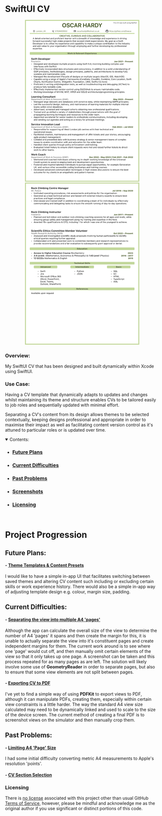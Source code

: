 # SwiftUI CV

<section align="center">
&nbsp;&nbsp;&nbsp;&nbsp;&nbsp;
  <img src="PreviewAssets/Page1.png" width="375" title="CV Page 1">
  &nbsp;&nbsp;&nbsp;&nbsp;&nbsp;
  <img src="PreviewAssets/Page2.png" width="375"  title="CV Page 2">
</section>

### Overview:

My SwiftUI CV that has been designed and built dynamically within Xcode using SwiftUI.

### Use Case:

Having a CV template that dynamically adapts to updates and changes whilst maintaining its theme and structure enables CVs to be tailored easily to job roles and sequentially updated with minimal effort.

Separating a CV's content from its design allows themes to be selected contextually, keeping designs professional and appropriate in order to maximise their impact as well as facilitating content version control as it's attuned to particular roles or is updated over time.


<details open>
    <summary>Contents:</summary>
    <ul class="overview-section">
        <li><h3><a href="#future-plans">Future Plans</a></h3></li>
        <li><h3><a href="#current-difficulties">Current Difficulties</a></h3></li>
        <li><h3><a href="#past-problems">Past Problems</a></h3></li>
        <li><h3><a href="#screenshots">Screenshots</a></h3></li>
        <li><h3><a href="#licensing">Licensing</a></h3></li>
    </ul>
</details>
&nbsp;

# Project Progression


## Future Plans:

#### - <ins>Theme Templates & Content Presets</ins>

I would like to have a simple in-app UI that facilitates switching between saved themes and altering CV content such including or excluding certain skills or work experience history. There would also be a simple in-app way of adjusting template design e.g. colour, margin size, padding.

## Current Difficulties:

#### - <ins>Separating the view into multiple A4 'pages' </ins>

Although the app can calculate the overall size of the view to determine the number of A4 'pages' it spans and then create the margin for this, it is unable to actually separate the view into it's constituent pages and create independent margins for them. The current work around is to see where one 'page' would cut off, and then manually omit certain elements of the view so that it only takes up one page. A screenshot can be taken and this process repeated for as many pages as are left. The solution will likely involve some use of **GeometryReader** in order to separate pages, but also to ensure that some view elements are not split between pages.

#### - <ins>Exporting CV to PDF</ins>

I've yet to find a simple way of using **PDFKit** to export views to PDF, although it can manipulate PDFs, creating them, especially within certain view constraints is a little harder. The way the standard A4 view size calculated may need to be dynamically linked and used to scale to the size of the device screen. The current method of creating a final PDF is to screenshot views on the simulator and then manually crop them. 


## Past Problems:

#### - <ins>Limiting A4 'Page' Size</ins>

I had some initial difficulty converting metric A4 measurements to Apple's resolution 'points'.


#### - <ins>CV Section Selection</ins>




<!-- # Screenshots -->



### Licensing

There is [no license](https://choosealicense.com/no-permission/) associated with this project other than usual GitHub [Terms of Service](https://docs.github.com/en/site-policy/github-terms/github-terms-of-service), however, please be mindful and acknowledge me as the original author if you use significant or distinct portions of this code.



<!-- [![Oscar's GitHub stats](https://github-readme-stats.vercel.app/api?username=oracso)](https://github.com/oracso/github-readme-stats)

https://github.com/anuraghazra/github-readme-stats -->